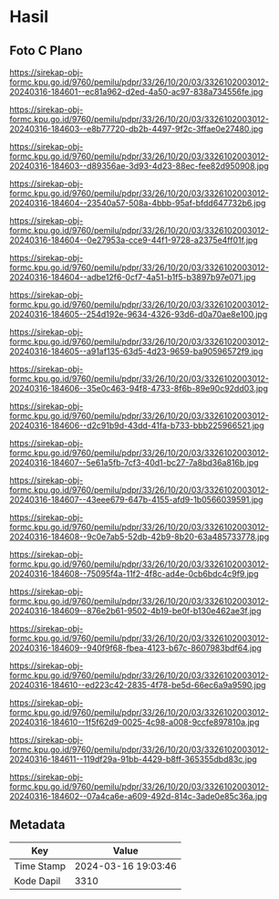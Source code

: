 # Hasil

## Foto C Plano

https://sirekap-obj-formc.kpu.go.id/9760/pemilu/pdpr/33/26/10/20/03/3326102003012-20240316-184601--ec81a962-d2ed-4a50-ac97-838a734556fe.jpg

https://sirekap-obj-formc.kpu.go.id/9760/pemilu/pdpr/33/26/10/20/03/3326102003012-20240316-184603--e8b77720-db2b-4497-9f2c-3ffae0e27480.jpg

https://sirekap-obj-formc.kpu.go.id/9760/pemilu/pdpr/33/26/10/20/03/3326102003012-20240316-184603--d89356ae-3d93-4d23-88ec-fee82d950908.jpg

https://sirekap-obj-formc.kpu.go.id/9760/pemilu/pdpr/33/26/10/20/03/3326102003012-20240316-184604--23540a57-508a-4bbb-95af-bfdd647732b6.jpg

https://sirekap-obj-formc.kpu.go.id/9760/pemilu/pdpr/33/26/10/20/03/3326102003012-20240316-184604--0e27953a-cce9-44f1-9728-a2375e4ff01f.jpg

https://sirekap-obj-formc.kpu.go.id/9760/pemilu/pdpr/33/26/10/20/03/3326102003012-20240316-184604--adbe12f6-0cf7-4a51-b1f5-b3897b97e071.jpg

https://sirekap-obj-formc.kpu.go.id/9760/pemilu/pdpr/33/26/10/20/03/3326102003012-20240316-184605--254d192e-9634-4326-93d6-d0a70ae8e100.jpg

https://sirekap-obj-formc.kpu.go.id/9760/pemilu/pdpr/33/26/10/20/03/3326102003012-20240316-184605--a91af135-63d5-4d23-9659-ba90596572f9.jpg

https://sirekap-obj-formc.kpu.go.id/9760/pemilu/pdpr/33/26/10/20/03/3326102003012-20240316-184606--35e0c463-94f8-4733-8f6b-89e90c92dd03.jpg

https://sirekap-obj-formc.kpu.go.id/9760/pemilu/pdpr/33/26/10/20/03/3326102003012-20240316-184606--d2c91b9d-43dd-41fa-b733-bbb225966521.jpg

https://sirekap-obj-formc.kpu.go.id/9760/pemilu/pdpr/33/26/10/20/03/3326102003012-20240316-184607--5e61a5fb-7cf3-40d1-bc27-7a8bd36a816b.jpg

https://sirekap-obj-formc.kpu.go.id/9760/pemilu/pdpr/33/26/10/20/03/3326102003012-20240316-184607--43eee679-647b-4155-afd9-1b0566039591.jpg

https://sirekap-obj-formc.kpu.go.id/9760/pemilu/pdpr/33/26/10/20/03/3326102003012-20240316-184608--9c0e7ab5-52db-42b9-8b20-63a485733778.jpg

https://sirekap-obj-formc.kpu.go.id/9760/pemilu/pdpr/33/26/10/20/03/3326102003012-20240316-184608--75095f4a-11f2-4f8c-ad4e-0cb6bdc4c9f9.jpg

https://sirekap-obj-formc.kpu.go.id/9760/pemilu/pdpr/33/26/10/20/03/3326102003012-20240316-184609--876e2b61-9502-4b19-be0f-b130e462ae3f.jpg

https://sirekap-obj-formc.kpu.go.id/9760/pemilu/pdpr/33/26/10/20/03/3326102003012-20240316-184609--940f9f68-fbea-4123-b67c-8607983bdf64.jpg

https://sirekap-obj-formc.kpu.go.id/9760/pemilu/pdpr/33/26/10/20/03/3326102003012-20240316-184610--ed223c42-2835-4f78-be5d-66ec6a9a9590.jpg

https://sirekap-obj-formc.kpu.go.id/9760/pemilu/pdpr/33/26/10/20/03/3326102003012-20240316-184610--1f5f62d9-0025-4c98-a008-9ccfe897810a.jpg

https://sirekap-obj-formc.kpu.go.id/9760/pemilu/pdpr/33/26/10/20/03/3326102003012-20240316-184611--119df29a-91bb-4429-b8ff-365355dbd83c.jpg

https://sirekap-obj-formc.kpu.go.id/9760/pemilu/pdpr/33/26/10/20/03/3326102003012-20240316-184602--07a4ca6e-a609-492d-814c-3ade0e85c36a.jpg


## Metadata

| Key        | Value               |
| ---------- | ------------------- |
| Time Stamp | 2024-03-16 19:03:46 |
| Kode Dapil | 3310                |



